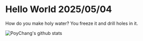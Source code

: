 # Hello World 2025/05/04

How do you make holy water? You freeze it and drill holes in it.

![PoyChang's github stats](https://github-readme-stats.vercel.app/api?username=poychang&show_icons=true&theme=dracula)
